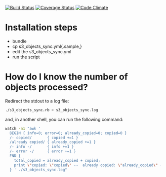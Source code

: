 [![Build Status](https://travis-ci.org/fanaticio/s3_objects_sync.png?branch=develop)](https://travis-ci.org/fanaticio/s3_objects_sync)
[![Coverage Status](https://coveralls.io/repos/fanaticio/s3_objects_sync/badge.png?branch=develop)](https://coveralls.io/r/fanaticio/s3_objects_sync)
[![Code Climate](https://codeclimate.com/github/fanaticio/s3_objects_sync.png)](https://codeclimate.com/github/fanaticio/s3_objects_sync)

# Installation steps

* bundle
* cp s3_objects_sync.yml{.sample,}
* edit the s3_objects_sync.yml
* run the script

# How do I know the number of objects processed?

Redirect the stdout to a log file:

````bash
./s3_objects_sync.rb > s3_objects_sync.log
````

and, in another shell, you can run the following command:

````bash
watch -n1 "awk '
  BEGIN { info=0; error=0; already_copied=0; copied=0 }
  /- copied/       { copied +=1 }
  /already copied/ { already_copied +=1 }
  /- info -/       { info +=1 }
  /- error -/      { error +=1 }
  END {
    total_copied = already_copied + copied;
    print \"copied: \"copied\" --  already copied: \"already_copied\" --  total copied: \"total_copied\" --  error: \"error;
  } ' ./s3_objects_sync.log"
````
